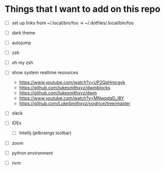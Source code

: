 Things that I want to add on this repo
================================================================================

- [ ] set up links from ~/.local/bin/foo -> ~/.dotfiles/.local/bin/foo
- [ ] dark theme
- [ ] autojump
- [ ] zsh
- [ ] oh my zsh
- [ ] show system realtime resources
    - https://www.youtube.com/watch?v=UP2QpHmcgyk
    - https://github.com/lukesmithxyz/dwmblocks
    - https://github.com/lukesmithxyz/dwm
    - https://www.youtube.com/watch?v=MNwpdqD_I8Y
    - https://github.com/LukeSmithxyz/voidrice/tree/master


- [ ] slack
- [ ] IDEs
    - [ ] Intellij (jetbraings toolbar)
- [ ] zoom
- [ ] python environment
- [ ] nvm